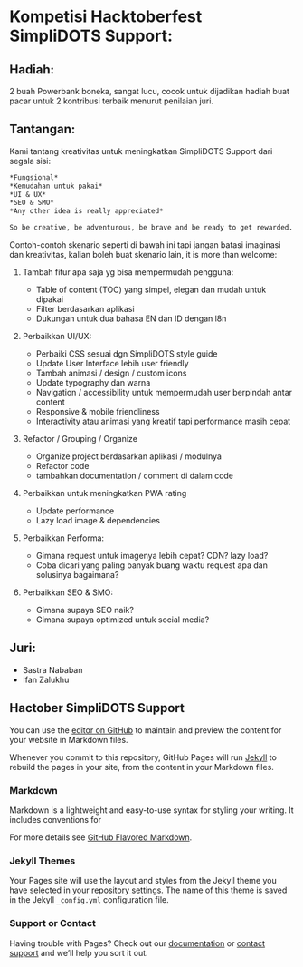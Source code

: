 # Kompetisi Hacktoberfest SimpliDOTS Support:

## Hadiah: 
2 buah Powerbank boneka, sangat lucu, cocok untuk dijadikan hadiah buat pacar untuk 2 kontribusi terbaik menurut penilaian juri.

## Tantangan:

Kami tantang kreativitas untuk meningkatkan SimpliDOTS Support dari segala sisi:



```markdown
*Fungsional* 
*Kemudahan untuk pakai*
*UI & UX*
*SEO & SMO*
*Any other idea is really appreciated*

So be creative, be adventurous, be brave and be ready to get rewarded.

```

Contoh-contoh skenario seperti di bawah ini tapi jangan batasi imaginasi dan kreativitas, kalian boleh buat skenario lain, it is more than welcome:

1. Tambah fitur apa saja yg bisa mempermudah pengguna: 

	- Table of content (TOC) yang simpel, elegan dan mudah untuk dipakai
	- Filter berdasarkan aplikasi
	- Dukungan untuk dua bahasa EN dan ID dengan l8n

2. Perbaikkan UI/UX: 
   - Perbaiki CSS sesuai dgn SimpliDOTS style guide 
   - Update User Interface lebih user friendly
   - Tambah animasi / design / custom icons
   - Update typography dan warna
   - Navigation / accessibility untuk mempermudah user berpindah antar content
   - Responsive & mobile friendliness
   - Interactivity atau animasi yang kreatif tapi performance masih cepat

3. Refactor / Grouping / Organize
   - Organize project berdasarkan aplikasi / modulnya
   - Refactor code
   - tambahkan documentation / comment di dalam code 

4. Perbaikkan untuk meningkatkan PWA rating
   - Update performance
   - Lazy load image & dependencies

5. Perbaikkan Performa:
   - Gimana request untuk imagenya lebih cepat? CDN? lazy load?
   - Coba dicari yang paling banyak buang waktu request apa dan solusinya bagaimana?


6. Perbaikkan SEO & SMO:
   - Gimana supaya SEO naik?
   - Gimana supaya optimized untuk social media?

## Juri:

- Sastra Nababan
- Ifan Zalukhu


## Hactober SimpliDOTS Support

You can use the [editor on GitHub](https://github.com/hsumanto/mysimplidots.support/edit/master/README.md) to maintain and preview the content for your website in Markdown files.

Whenever you commit to this repository, GitHub Pages will run [Jekyll](https://jekyllrb.com/) to rebuild the pages in your site, from the content in your Markdown files.

### Markdown

Markdown is a lightweight and easy-to-use syntax for styling your writing. It includes conventions for

For more details see [GitHub Flavored Markdown](https://guides.github.com/features/mastering-markdown/).

### Jekyll Themes

Your Pages site will use the layout and styles from the Jekyll theme you have selected in your [repository settings](https://github.com/hsumanto/mysimplidots.support/settings). The name of this theme is saved in the Jekyll `_config.yml` configuration file.

### Support or Contact

Having trouble with Pages? Check out our [documentation](https://help.github.com/categories/github-pages-basics/) or [contact support](https://github.com/contact) and we’ll help you sort it out.
